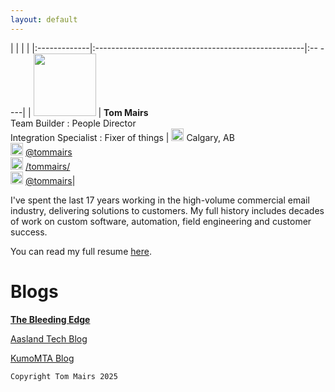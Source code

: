 ```yaml
---
layout: default
---
```

|              |                                                     |                     |
|:-------------|:----------------------------------------------------|:--              ----|
| <img src="https://tommairs.github.io/images/tommairs.jpeg" width="100" height="100">  | **Tom Mairs** <br>Team Builder : People Director <br>Integration Specialist : Fixer of things  | <img src="https://tommairs.github.io/images/mapspot.png" width="20" height="20"> Calgary, AB <br> 	<img src="https://tommairs.github.io/images/linkedin.png" width="20" height="20">  [@tommairs](https://www.linkedin.com/in/tommairs/) <br><img src="https://tommairs.github.io/images/github.png" width="20" height="20">  [/tommairs/](https://github.com/tommairs) <br><img src="https://tommairs.github.io/images/instagram.png" width="20" height="20"> [@tommairs](https://www.instagram.com/tom.mairs/)|

I've  spent the last 17 years working in the high-volume commercial email industry, delivering solutions to customers. My full history includes decades of work on custom software, automation, field engineering and customer success.

You can read my full resume [here](https://drive.google.com/file/d/1QGaYGUQJYsC8okMg0LAftp_IM_B3IWQg/view?usp=share_link).

 
# Blogs

[**The Bleeding Edge**](https://thebleedingedge.ca/)

[Aasland Tech Blog](./aaslandblog)

[KumoMTA Blog](https://kumomta.com/blog)


```
Copyright Tom Mairs 2025
```
